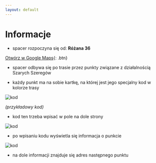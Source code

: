 ```yaml
---
layout: default
---
```


# Informacje

* spacer rozpoczyna się od: **Różana 36**

[Otwórz w Google Maps](https://www.google.com/maps/dir//R%C3%B3%C5%BCana+36,+02-548+Warszawa/@52.2021239,21.0108756,17z/data=!4m17!1m7!3m6!1s0x471eccd73a3b7e57:0x8abf0b395d4245a4!2sR%C3%B3%C5%BCana+36,+02-548+Warszawa!3b1!8m2!3d52.2021239!4d21.0130643!4m8!1m0!1m5!1m1!1s0x471eccd73a3b7e57:0x8abf0b395d4245a4!2m2!1d21.0130643!2d52.2021239!3e2){: .btn}

* spacer odbywa się po trasie przez punkty związane z działalnością Szarych Szeregów

* każdy punkt ma na sobie kartkę, na której jest jego specjalny kod w kolorze trasy

![kod](https://i.postimg.cc/52SSKQQ2/kod.png)

_(przykładowy kod)_
* kod ten trzeba wpisać w pole na dole strony

![kod](https://i.postimg.cc/KY4371nV/miejsce-Na-Kod.png)

* po wpisaniu kodu wyświetla się informacja o punkcie

![kod](https://i.postimg.cc/Pr2q6trk/post.png)

* na dole informacji znajduje się adres następnego punktu

